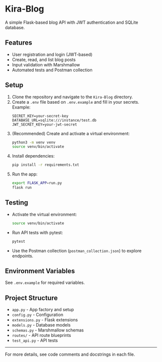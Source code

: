 # Kira-Blog

A simple Flask-based blog API with JWT authentication and SQLite database.

## Features
- User registration and login (JWT-based)
- Create, read, and list blog posts
- Input validation with Marshmallow
- Automated tests and Postman collection

## Setup
1. Clone the repository and navigate to the `Kira-Blog` directory.
2. Create a `.env` file based on `.env.example` and fill in your secrets. Example:
   ```
   SECRET_KEY=your-secret-key
   DATABASE_URL=sqlite:///instance/test.db
   JWT_SECRET_KEY=your-jwt-secret
   ```
3. (Recommended) Create and activate a virtual environment:
   ```sh
   python3 -m venv venv
   source venv/bin/activate
   ```
4. Install dependencies:
   ```sh
   pip install -r requirements.txt
   ```
5. Run the app:
   ```sh
   export FLASK_APP=run.py
   flask run
   ```

## Testing
- Activate the virtual environment:
  ```sh
  source venv/bin/activate
  ```
- Run API tests with pytest:
  ```sh
  pytest
  ```
- Use the Postman collection (`postman_collection.json`) to explore endpoints.

## Environment Variables
See `.env.example` for required variables.

## Project Structure
- `app.py` - App factory and setup
- `config.py` - Configuration
- `extensions.py` - Flask extensions
- `models.py` - Database models
- `schemas.py` - Marshmallow schemas
- `routes/` - API route blueprints
- `test_api.py` - API tests

---

For more details, see code comments and docstrings in each file.
